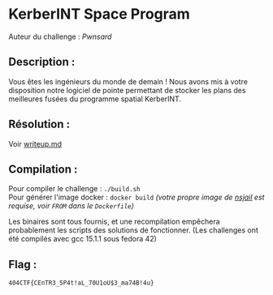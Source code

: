 # KerberINT Space Program

Auteur du challenge : *Pwnsard*

## Description :

Vous êtes les ingénieurs du monde de demain ! Nous avons mis à votre disposition notre logiciel de pointe permettant de stocker les plans des meilleures fusées du programme spatial KerberINT.

## Résolution :

Voir [writeup.md](writeup.md)

## Compilation :

Pour compiler le challenge : `./build.sh`  
Pour générer l'image docker : `docker build` *(votre propre image de [nsjail](https://github.com/google/nsjail) est requise, voir `FROM` dans le `Dockerfile`)*

Les binaires sont tous fournis, et une recompilation empêchera probablement les scripts des solutions de fonctionner. (Les challenges ont été compilés avec gcc 15.1.1 sous fedora 42)

## Flag :

`404CTF{CEnTR3_5P4t!aL_70U1oU$3_ma74B!4u}`